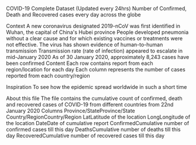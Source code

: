 COVID-19 Complete Dataset (Updated every 24hrs)
Number of Confirmed, Death and Recovered cases every day across the globe

Context
A new coronavirus designated 2019-nCoV was first identified in Wuhan, the capital of China's Hubei province
People developed pneumonia without a clear cause and for which existing vaccines or treatments were not effective.
The virus has shown evidence of human-to-human transmission
Transmission rate (rate of infection) appeared to escalate in mid-January 2020
As of 30 January 2020, approximately 8,243 cases have been confirmed
Content
Each row contains report from each region/location for each day
Each column represents the number of cases reported from each country/region

Inspiration
To see how the epidemic spread worldwide in such a short time

About this file
The file contains the cumulative count of confirmed, death and recovered cases of COVID-19 from different countries from 22nd January 2020
Columns
Province/StateProvince/State
Country/RegionCountry/Region
LatLatitude of the location
LongLongitude of the location
DateDate of cumulative report
ConfirmedCumulative number of confirmed cases till this day
DeathsCumulative number of deaths till this day
RecoveredCumulative number of recovered cases till this day

